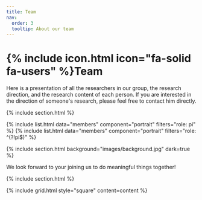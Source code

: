 ```yaml
---
title: Team
nav:
  order: 3
  tooltip: About our team
---
```


# {% include icon.html icon="fa-solid fa-users" %}Team

Here is a presentation of all the researchers in our group, the research direction, and the research content of each person. If you are interested in the direction of someone's research, please feel free to contact him directly.

{% include section.html %}

{% include list.html data="members" component="portrait" filters="role: pi" %}
{% include list.html data="members" component="portrait" filters="role: ^(?!pi$)" %}

{% include section.html background="images/background.jpg" dark=true %}

We look forward to your joining us to do meaningful things together!

{% include section.html %}


{% include grid.html style="square" content=content %}
